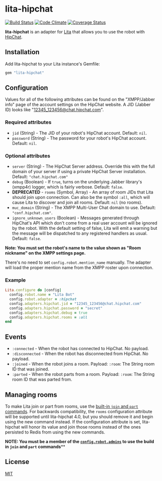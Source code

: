 # lita-hipchat

[![Build Status](https://travis-ci.org/jimmycuadra/lita-hipchat.png?branch=master)](https://travis-ci.org/jimmycuadra/lita-hipchat)
[![Code Climate](https://codeclimate.com/github/jimmycuadra/lita-hipchat.png)](https://codeclimate.com/github/jimmycuadra/lita-hipchat)
[![Coverage Status](https://coveralls.io/repos/jimmycuadra/lita-hipchat/badge.png)](https://coveralls.io/r/jimmycuadra/lita-hipchat)

**lita-hipchat** is an adapter for [Lita](https://github.com/jimmycuadra/lita) that allows you to use the robot with [HipChat](https://www.hipchat.com/).

## Installation

Add lita-hipchat to your Lita instance's Gemfile:

``` ruby
gem "lita-hipchat"
```

## Configuration

Values for all of the following attributes can be found on the "XMPP/Jabber info" page of the account settings on the HipChat website. A JID (Jabber ID) looks like "12345_123456@chat.hipchat.com".

### Required attributes

* `jid` (String) - The JID of your robot's HipChat account. Default: `nil`.
* `password` (String) - The password for your robot's HipChat account. Default: `nil`.

### Optional attributes

* `server` (String) - The HipChat Server address. Override this with the full domain of your server if using a private HipChat Server installation. Default: `"chat.hipchat.com"`
* `debug` (Boolean) - If `true`, turns on the underlying Jabber library's (xmpp4r) logger, which is fairly verbose. Default: `false`.
* **DEPRECATED** - `rooms` (Symbol, Array<String>) - An array of room JIDs that Lita should join upon connection. Can also be the symbol `:all`, which will cause Lita to discover and join all rooms. Default: `nil` (no rooms).
* `muc_domain` (String) - The XMPP Multi-User Chat domain to use. Default: `"conf.hipchat.com"`.
* `ignore_unknown_users` (Boolean) - Messages generated through HipChat's API which don't come from a real user account will be ignored by the robot. With the default setting of false, Lita will emit a warning but the message will be dispatched to any registered handlers as usual. Default: `false`.

**Note: You must set the robot's name to the value shown as "Room nickname" on the XMPP settings page.**

There's no need to set `config.robot.mention_name` manually. The adapter will load the proper mention name from the XMPP roster upon connection.

### Example

``` ruby
Lita.configure do |config|
  config.robot.name = "Lita Bot"
  config.robot.adapter = :hipchat
  config.adapters.hipchat.jid = "12345_123456@chat.hipchat.com"
  config.adapters.hipchat.password = "secret"
  config.adapters.hipchat.debug = true
  config.adapters.hipchat.rooms = :all
end
```

## Events

* `:connected` - When the robot has connected to HipChat. No payload.
* `:disconnected` - When the robot has disconnected from HipChat. No payload.
* `:joined` - When the robot joins a room. Payload: `:room`: The String room ID that was joined.
* `:parted` - When the robot parts from a room. Payload: `:room`: The String room ID that was parted from.

## Managing rooms

To make Lita join or part from rooms, use the [built-in `join` and `part` commands](http://docs.lita.io/getting-started/usage/#managing-rooms). For backwards compatibility, the `rooms` configuration attribute will be supported until lita-hipchat 4.0, but you should remove it and begin using the new command instead. If the configuration attribute is set, lita-hipchat will honor its value and join those rooms instead of the ones persisted to Redis from using the new commands.

**NOTE: You must be a member of the [`config.robot.admins`](https://docs.lita.io/getting-started/configuration/) to use the build in `join` and `part` commands****

## License

[MIT](http://opensource.org/licenses/MIT)

